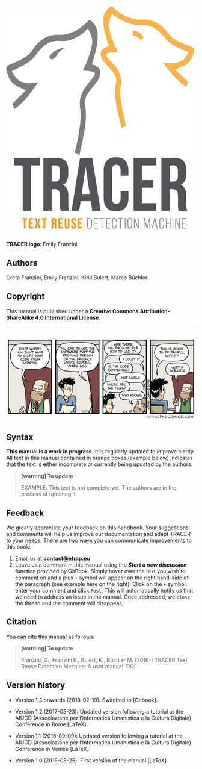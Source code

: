 # ![](/assets/logo-colour.png)

**TRACER logo**: Emily Franzini

## 

## Authors

Greta Franzini, Emily Franzini, Kirill Bulert, Marco Büchler.

## Copyright

This manual is published under a **Creative Commons Attribution-ShareAlike 4.0 International License**.

---

## ![](/assets/documentation.gif)

## Syntax

**This manual is a work in progress.** It is regularly updated to improve clarity. All text in this manual contained in orange boxes \(example below\) indicates that the text is either incomplete or currently being updated by the authors.

> **\[warning\] To update**
>
> EXAMPLE: This text is not complete yet. The authors are in the process of updating it.

## Feedback

We greatly appreciate your feedback on this handbook. Your suggestions and comments will help us improve our documentation and adapt TRACER to your needs. There are two ways you can communicate improvements to this book:

1. Email us at **contact@etrap.eu**.
2. Leave us a comment in this manual using the _**Start a new discussion**_ function provided by GitBook. Simply hover over the text you wish to comment on and a plus `+` symbol will appear on the right hand-side of the paragraph \(see example here on the right\). Click on the `+` symbol, enter your comment and click `Post`. This will automatically notify us that we need to address an issue in the manual. Once addressed, we `close` the thread and the comment will disappear. 

## Citation

You can cite this manual as follows:

> **\[warning\] To update**
>
> Franzini, G., Franzini E., Bulert, K., Büchler M. \(2016-\) TRACER Text Reuse Detection Machine: A user manual. DOI:

## Version history

* Version 1.3 onwards \(2018-02-19\): Switched to \[Gitbook\].

* Version 1.2 \(2017-05-23\): Updated version following a tutorial at the AIUCD \(Associazione per l’Informatica Umanistica e la Cultura Digitale\) Conference in Rome \[LaTeX\].

* Version 1.1 \(2016-09-09\): Updated version following a tutorial at the AIUCD \(Associazione per l’Informatica Umanistica e la Cultura Digitale\) Conference in Venice \[LaTeX\].

* Version 1.0 \(2016-08-25\): First version of the manual \[LaTeX\].



